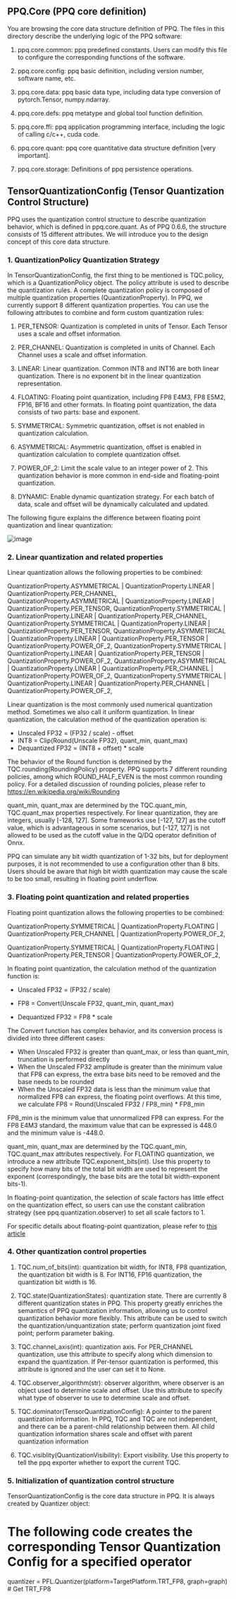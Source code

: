 ## PPQ.Core (PPQ core definition)
You are browsing the core data structure definition of PPQ. The files in this directory describe the underlying logic of the PPQ software:

1. ppq.core.common: ppq predefined constants. Users can modify this file to configure the corresponding functions of the software.

2. ppq.core.config: ppq basic definition, including version number, software name, etc.

3. ppq.core.data: ppq basic data type, including data type conversion of pytorch.Tensor, numpy.ndarray.

4. ppq.core.defs: ppq metatype and global tool function definition.

5. ppq.core.ffi: ppq application programming interface, including the logic of calling c/c++, cuda code.

6. ppq.core.quant: ppq core quantitative data structure definition [very important].

7. ppq.core.storage: Definitions of ppq persistence operations.

## TensorQuantizationConfig (Tensor Quantization Control Structure)
PPQ uses the quantization control structure to describe quantization behavior, which is defined in ppq.core.quant. As of PPQ 0.6.6, the structure consists of 15 different attributes. We will introduce you to the design concept of this core data structure.

### 1. QuantizationPolicy Quantization Strategy
In TensorQuantizationConfig, the first thing to be mentioned is TQC.policy, which is a QuantizationPolicy object.
The policy attribute is used to describe the quantization rules. A complete quantization policy is composed of multiple quantization properties (QuantizationProperty). In PPQ, we currently support 8 different quantization properties. You can use the following attributes to combine and form custom quantization rules:

1. PER_TENSOR: Quantization is completed in units of Tensor. Each Tensor uses a scale and offset information.

2. PER_CHANNEL: Quantization is completed in units of Channel. Each Channel uses a scale and offset information.

3. LINEAR: Linear quantization. Common INT8 and INT16 are both linear quantization. There is no exponent bit in the linear quantization representation.

4. FLOATING: Floating point quantization, including FP8 E4M3, FP8 E5M2, FP16, BF16 and other formats. In floating point quantization, the data consists of two parts: base and exponent.

5. SYMMETRICAL: Symmetric quantization, offset is not enabled in quantization calculation.

6. ASYMMETRICAL: Asymmetric quantization, offset is enabled in quantization calculation to complete quantization offset.

7. POWER_OF_2: Limit the scale value to an integer power of 2. This quantization behavior is more common in end-side and floating-point quantization.

8. DYNAMIC: Enable dynamic quantization strategy. For each batch of data, scale and offset will be dynamically calculated and updated.

The following figure explains the difference between floating point quantization and linear quantization:

![image](https://user-images.githubusercontent.com/43309460/199235366-1e83ed97-0731-4e1d-abeb-b7121e3d2a94.png)

### 2. Linear quantization and related properties

Linear quantization allows the following properties to be combined:

QuantizationProperty.ASYMMETRICAL | QuantizationProperty.LINEAR | QuantizationProperty.PER_CHANNEL,
QuantizationProperty.ASYMMETRICAL | QuantizationProperty.LINEAR | QuantizationProperty.PER_TENSOR,
QuantizationProperty.SYMMETRICAL | QuantizationProperty.LINEAR | QuantizationProperty.PER_CHANNEL,
QuantizationProperty.SYMMETRICAL | QuantizationProperty.LINEAR | QuantizationProperty.PER_TENSOR, QuantizationProperty.ASYMMETRICAL | QuantizationProperty.LINEAR | QuantizationProperty.PER_TENSOR | QuantizationProperty.POWER_OF_2, QuantizationProperty.SYMMETRICAL | QuantizationProperty.LINEAR | QuantizationProperty.PER_TENSOR | QuantizationProperty.POWER_OF_2, QuantizationProperty.ASYMMETRICAL | QuantizationProperty.LINEAR | QuantizationProperty.PER_CHANNEL | QuantizationProperty.POWER_OF_2, QuantizationProperty.SYMMETRICAL | QuantizationProperty.LINEAR | QuantizationProperty.PER_CHANNEL | QuantizationProperty.POWER_OF_2,

Linear quantization is the most commonly used numerical quantization method. Sometimes we also call it uniform quantization. In linear quantization, the calculation method of the quantization operation is:

- Unscaled FP32 = (FP32 / scale) - offset
- INT8 = Clip(Round(Unscale FP32), quant_min, quant_max)
- Dequantized FP32 = (INT8 + offset) * scale

The behavior of the Round function is determined by the TQC.rounding(RoundingPolicy) property. PPQ supports 7 different rounding policies, among which ROUND_HALF_EVEN is the most common rounding policy. For a detailed discussion of rounding policies, please refer to https://en.wikipedia.org/wiki/Rounding

quant_min, quant_max are determined by the TQC.quant_min, TQC.quant_max properties respectively. For linear quantization, they are integers, usually [-128, 127]. Some frameworks use [-127, 127] as the cutoff value, which is advantageous in some scenarios, but [-127, 127] is not allowed to be used as the cutoff value in the Q/DQ operator definition of Onnx.

PPQ can simulate any bit width quantization of 1-32 bits, but for deployment purposes, it is not recommended to use a configuration other than 8 bits. Users should be aware that high bit width quantization may cause the scale to be too small, resulting in floating point underflow.

### 3. Floating point quantization and related properties

Floating point quantization allows the following properties to be combined:

QuantizationProperty.SYMMETRICAL | QuantizationProperty.FLOATING | QuantizationProperty.PER_CHANNEL | QuantizationProperty.POWER_OF_2,

QuantizationProperty.SYMMETRICAL | QuantizationProperty.FLOATING | QuantizationProperty.PER_TENSOR | QuantizationProperty.POWER_OF_2,

In floating point quantization, the calculation method of the quantization function is:

- Unscaled FP32 = (FP32 / scale)

- FP8 = Convert(Unscale FP32, quant_min, quant_max)

- Dequantized FP32 = FP8 * scale

The Convert function has complex behavior, and its conversion process is divided into three different cases:

- When Unscaled FP32 is greater than quant_max, or less than quant_min, truncation is performed directly
- When the Unscaled FP32 amplitude is greater than the minimum value that FP8 can express, the extra base bits need to be removed and the base needs to be rounded
- When the Unscaled FP32 data is less than the minimum value that normalized FP8 can express, the floating point overflows. At this time, we calculate FP8 = Round(Unscaled FP32 / FP8_min) * FP8_min

FP8_min is the minimum value that unnormalized FP8 can express. For the FP8 E4M3 standard, the maximum value that can be expressed is 448.0 and the minimum value is -448.0.

quant_min, quant_max are determined by the TQC.quant_min, TQC.quant_max attributes respectively. For FLOATING quantization, we introduce a new attribute TQC.exponent_bits(int). Use this property to specify how many bits of the total bit width are used to represent the exponent (correspondingly, the base bits are the total bit width-exponent bits-1).

In floating-point quantization, the selection of scale factors has little effect on the quantization effect, so users can use the constant calibration strategy (see ppq.quantization.observer) to set all scale factors to 1.

For specific details about floating-point quantization, please refer to [this article](https://zhuanlan.zhihu.com/p/574825662)

### 4. Other quantization control properties

1. TQC.num_of_bits(int): quantization bit width, for INT8, FP8 quantization, the quantization bit width is 8. For INT16, FP16 quantization, the quantization bit width is 16.

2. TQC.state(QuantizationStates): quantization state. There are currently 8 different quantization states in PPQ. This property greatly enriches the semantics of PPQ quantization information, allowing us to control quantization behavior more flexibly. This attribute can be used to switch the quantization/unquantization state; perform quantization joint fixed point; perform parameter baking.

3. TQC.channel_axis(int): quantization axis. For PER_CHANNEL quantization, use this attribute to specify along which dimension to expand the quantization. If Per-tensor quantization is performed, this attribute is ignored and the user can set it to None.

4. TQC.observer_algorithm(str): observer algorithm, where observer is an object used to determine scale and offset. Use this attribute to specify what type of observer to use to determine scale and offset.

5. TQC.dominator(TensorQuantizationConfig): A pointer to the parent quantization information. In PPQ, TQC and TQC are not independent, and there can be a parent-child relationship between them. All child quantization information shares scale and offset with parent quantization information

6. TQC.visiblity(QuantizationVisibility): Export visibility. Use this property to tell the ppq exporter whether to export the current TQC.

### 5. Initialization of quantization control structure

TensorQuantizationConfig is the core data structure in PPQ. It is always created by Quantizer object:

# The following code creates the corresponding Tensor Quantization Config for a specified operator
quantizer = PFL.Quantizer(platform=TargetPlatform.TRT_FP8, graph=graph) # Get TRT_FP8
